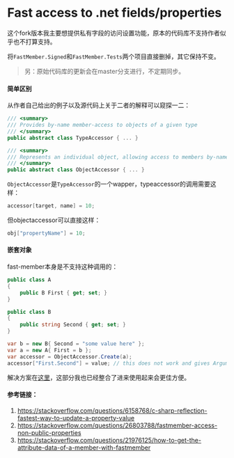 Fast access to .net fields/properties
=====================================

这个fork版本我主要想提供私有字段的访问设置功能，原本的代码库不支持作者似乎也不打算支持。

将`FastMember.Signed`和`FastMember.Tests`两个项目直接删掉，其它保持不变。

> 另：原始代码库的更新会在master分支进行，不定期同步。

#### 简单区别
从作者自己给出的例子以及源代码上关于二者的解释可以窥探一二：
```csharp
/// <summary>
/// Provides by-name member-access to objects of a given type
/// </summary>
public abstract class TypeAccessor { ... }

/// <summary>
/// Represents an individual object, allowing access to members by-name
/// </summary>
public abstract class ObjectAccessor { ... }
```
`ObjectAccessor`是`TypeAccessor`的一个wapper，typeaccessor的调用需要这样：
```csharp
accessor[target, name] = 10;
```
但objectaccessor可以直接这样：
```csharp
obj["propertyName"] = 10;
```

#### 嵌套对象
fast-member本身是不支持这种调用的：
```csharp
public class A
{
    public B First { get; set; }
}

public class B
{
    public string Second { get; set; }
}

var b = new B{ Second = "some value here" };
var a = new A{ First = b };
var accessor = ObjectAccessor.Create(a);
accessor["First.Second"] = value; // this does not work and gives ArgumentOutOfRangeException
```
解决方案在[这里](https://stackoverflow.com/questions/40305645/how-to-set-nested-property-value-using-fastmember)，这部分我也已经整合了进来使用起来会更佳方便。



#### 参考链接：
1. https://stackoverflow.com/questions/6158768/c-sharp-reflection-fastest-way-to-update-a-property-value
2. https://stackoverflow.com/questions/26803788/fastmember-access-non-public-properties
3. https://stackoverflow.com/questions/21976125/how-to-get-the-attribute-data-of-a-member-with-fastmember


